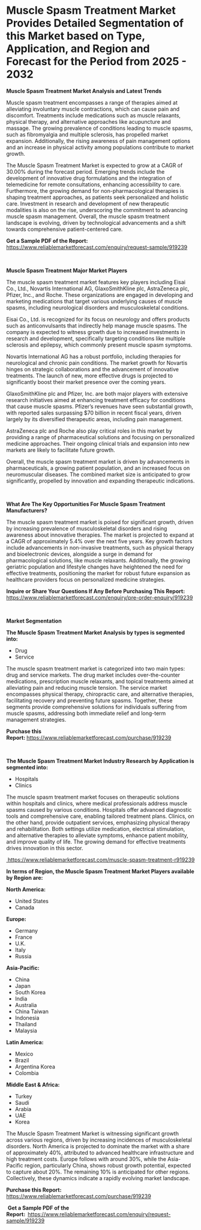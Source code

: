 <p><h1>Muscle Spasm Treatment Market Provides Detailed Segmentation of this Market based on Type, Application, and Region and Forecast for the Period from 2025 - 2032</h1></p><p><strong>Muscle Spasm Treatment Market Analysis and Latest Trends</strong></p>
<p><p>Muscle spasm treatment encompasses a range of therapies aimed at alleviating involuntary muscle contractions, which can cause pain and discomfort. Treatments include medications such as muscle relaxants, physical therapy, and alternative approaches like acupuncture and massage. The growing prevalence of conditions leading to muscle spasms, such as fibromyalgia and multiple sclerosis, has propelled market expansion. Additionally, the rising awareness of pain management options and an increase in physical activity among populations contribute to market growth.</p><p>The Muscle Spasm Treatment Market is expected to grow at a CAGR of 30.00% during the forecast period. Emerging trends include the development of innovative drug formulations and the integration of telemedicine for remote consultations, enhancing accessibility to care. Furthermore, the growing demand for non-pharmacological therapies is shaping treatment approaches, as patients seek personalized and holistic care. Investment in research and development of new therapeutic modalities is also on the rise, underscoring the commitment to advancing muscle spasm management. Overall, the muscle spasm treatment landscape is evolving, driven by technological advancements and a shift towards comprehensive patient-centered care.</p></p>
<p><strong>Get a Sample PDF of the Report:&nbsp;</strong> <a href="https://www.reliablemarketforecast.com/enquiry/request-sample/919239?utm_campaign=3442&utm_medium=2&utm_source=Github&utm_content=ia&utm_term=16042025&utm_id=muscle-spasm-treatment">https://www.reliablemarketforecast.com/enquiry/request-sample/919239</a></p>
<p>&nbsp;</p>
<p><strong>Muscle Spasm Treatment Major Market Players</strong></p>
<p><p>The muscle spasm treatment market features key players including Eisai Co., Ltd., Novartis International AG, GlaxoSmithKline plc, AstraZeneca plc, Pfizer, Inc., and Roche. These organizations are engaged in developing and marketing medications that target various underlying causes of muscle spasms, including neurological disorders and musculoskeletal conditions.</p><p>Eisai Co., Ltd. is recognized for its focus on neurology and offers products such as anticonvulsants that indirectly help manage muscle spasms. The company is expected to witness growth due to increased investments in research and development, specifically targeting conditions like multiple sclerosis and epilepsy, which commonly present muscle spasm symptoms.</p><p>Novartis International AG has a robust portfolio, including therapies for neurological and chronic pain conditions. The market growth for Novartis hinges on strategic collaborations and the advancement of innovative treatments. The launch of new, more effective drugs is projected to significantly boost their market presence over the coming years.</p><p>GlaxoSmithKline plc and Pfizer, Inc. are both major players with extensive research initiatives aimed at enhancing treatment efficacy for conditions that cause muscle spasms. Pfizer’s revenues have seen substantial growth, with reported sales surpassing $70 billion in recent fiscal years, driven largely by its diversified therapeutic areas, including pain management.</p><p>AstraZeneca plc and Roche also play critical roles in this market by providing a range of pharmaceutical solutions and focusing on personalized medicine approaches. Their ongoing clinical trials and expansion into new markets are likely to facilitate future growth.</p><p>Overall, the muscle spasm treatment market is driven by advancements in pharmaceuticals, a growing patient population, and an increased focus on neuromuscular diseases. The combined market size is anticipated to grow significantly, propelled by innovation and expanding therapeutic indications.</p></p>
<p>&nbsp;</p>
<p><strong>What Are The Key Opportunities For Muscle Spasm Treatment Manufacturers?</strong></p>
<p><p>The muscle spasm treatment market is poised for significant growth, driven by increasing prevalence of musculoskeletal disorders and rising awareness about innovative therapies. The market is projected to expand at a CAGR of approximately 5.4% over the next five years. Key growth factors include advancements in non-invasive treatments, such as physical therapy and bioelectronic devices, alongside a surge in demand for pharmacological solutions, like muscle relaxants. Additionally, the growing geriatric population and lifestyle changes have heightened the need for effective treatments, positioning the market for robust future expansion as healthcare providers focus on personalized medicine strategies.</p></p>
<p><strong>Inquire or Share Your Questions If Any Before Purchasing This Report:</strong> <a href="https://www.reliablemarketforecast.com/enquiry/pre-order-enquiry/919239?utm_campaign=3442&utm_medium=2&utm_source=Github&utm_content=ia&utm_term=16042025&utm_id=muscle-spasm-treatment">https://www.reliablemarketforecast.com/enquiry/pre-order-enquiry/919239</a></p>
<p>&nbsp;</p>
<p><strong>Market Segmentation</strong></p>
<p><strong>The Muscle Spasm Treatment Market Analysis by types is segmented into:</strong></p>
<p><ul><li>Drug</li><li>Service</li></ul></p>
<p><p>The muscle spasm treatment market is categorized into two main types: drug and service markets. The drug market includes over-the-counter medications, prescription muscle relaxants, and topical treatments aimed at alleviating pain and reducing muscle tension. The service market encompasses physical therapy, chiropractic care, and alternative therapies, facilitating recovery and preventing future spasms. Together, these segments provide comprehensive solutions for individuals suffering from muscle spasms, addressing both immediate relief and long-term management strategies.</p></p>
<p><strong>Purchase this Report:&nbsp;</strong><a href="https://www.reliablemarketforecast.com/purchase/919239?utm_campaign=3442&utm_medium=2&utm_source=Github&utm_content=ia&utm_term=16042025&utm_id=muscle-spasm-treatment">https://www.reliablemarketforecast.com/purchase/919239</a></p>
<p>&nbsp;</p>
<p><strong>The Muscle Spasm Treatment Market Industry Research by Application is segmented into:</strong></p>
<p><ul><li>Hospitals</li><li>Clinics</li></ul></p>
<p><p>The muscle spasm treatment market focuses on therapeutic solutions within hospitals and clinics, where medical professionals address muscle spasms caused by various conditions. Hospitals offer advanced diagnostic tools and comprehensive care, enabling tailored treatment plans. Clinics, on the other hand, provide outpatient services, emphasizing physical therapy and rehabilitation. Both settings utilize medication, electrical stimulation, and alternative therapies to alleviate symptoms, enhance patient mobility, and improve quality of life. The growing demand for effective treatments drives innovation in this sector.</p></p>
<p><a href="https://www.reliablemarketforecast.com/muscle-spasm-treatment-r919239?utm_campaign=3442&utm_medium=2&utm_source=Github&utm_content=ia&utm_term=16042025&utm_id=muscle-spasm-treatment">&nbsp;https://www.reliablemarketforecast.com/muscle-spasm-treatment-r919239</a></p>
<p><strong>In terms of Region, the Muscle Spasm Treatment Market Players available by Region are:</strong></p>
<p>
    <p> <strong> North America: </strong>
        <ul>
            <li>United States</li>
            <li>Canada</li>
        </ul>
        </p> 
    <p> <strong> Europe: </strong>
        <ul>
            <li>Germany</li>
            <li>France</li>
            <li>U.K.</li>
            <li>Italy</li>
            <li>Russia</li>
        </ul>
        </p> 
    <p> <strong> Asia-Pacific: </strong>
        <ul>
            <li>China</li>
            <li>Japan</li>
            <li>South Korea</li>
            <li>India</li>
            <li>Australia</li>
            <li>China Taiwan</li>
            <li>Indonesia</li>
            <li>Thailand</li>
            <li>Malaysia</li>
        </ul>
        </p> 
    <p> <strong> Latin America: </strong>
        <ul>
            <li>Mexico</li>
            <li>Brazil</li>
            <li>Argentina Korea</li>
            <li>Colombia</li>
        </ul>
        </p> 
    <p> <strong> Middle East & Africa: </strong>
        <ul>
            <li>Turkey</li>
            <li>Saudi</li>
            <li>Arabia</li>
            <li>UAE</li>
            <li>Korea</li>
        </ul>
    </p>
    </p>
<p><p>The Muscle Spasm Treatment Market is witnessing significant growth across various regions, driven by increasing incidences of musculoskeletal disorders. North America is projected to dominate the market with a share of approximately 40%, attributed to advanced healthcare infrastructure and high treatment costs. Europe follows with around 30%, while the Asia-Pacific region, particularly China, shows robust growth potential, expected to capture about 20%. The remaining 10% is anticipated for other regions. Collectively, these dynamics indicate a rapidly evolving market landscape.</p></p>
<p><strong>Purchase this Report: </strong><a href="https://www.reliablemarketforecast.com/purchase/919239?utm_campaign=3442&utm_medium=2&utm_source=Github&utm_content=ia&utm_term=16042025&utm_id=muscle-spasm-treatment">https://www.reliablemarketforecast.com/purchase/919239</a></p>
<p>&nbsp;<strong>Get a Sample PDF of the Report:&nbsp;&nbsp;</strong><a href="https://www.reliablemarketforecast.com/enquiry/request-sample/919239?utm_campaign=3442&utm_medium=2&utm_source=Github&utm_content=ia&utm_term=16042025&utm_id=muscle-spasm-treatment">https://www.reliablemarketforecast.com/enquiry/request-sample/919239</a></p>
<p><strong></strong></p>
<p><p></p><p></p><p></p></p>